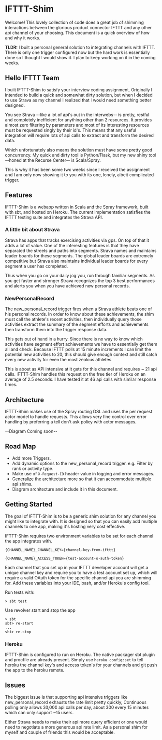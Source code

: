 # IFTTT-Shim

Welcome! This lovely collection of code does a great job of shimming interactions between the glorious product connector IFTTT and any other api channel of your choosing. This document is a quick overview of how and why it works.

**TLDR:** I built a personal general solution to integrating channels with IFTTT. There is only one trigger configured now but the hard work is essentially done so I thought I would show it. I plan to keep working on it in the coming weeks.

## Hello IFTTT Team
I built IFTTT-Shim to satisfy your interview coding assignment. Originally I intended to build a quick and somewhat dirty solution, but when I decided to use Strava as my channel I realized that I would need something better designed.

You see Strava --like a lot of api's out in the interwebs-- is pretty, restful and completely inefficient for anything other than 2 resources. It provides almost zero filtering by parameters and most of its interesting resources must be requested singly by their id's. This means that any useful integration will require lots of api calls to extract and transform the desired data.

Which unfortunately also means the solution must have some pretty good concurrency. My quick and dirty tool is Python/Flask, but my new shiny tool --honed at the Recurse Center-- is Scala/Spray.

This is why it has been some two weeks since I received the assignment and I am only now showing it to you with its one, lonely, albeit complicated trigger.

## Features
IFTTT-Shim is a webapp written in Scala and the Spray framework, built with sbt, and hosted on Heroku. The current implementation satisfies the IFTTT testing suite and integrates the Strava API.

### A little bit about Strava
Strava has apps that tracks exercising activities via gps. On top of that it adds a lot of value. One of the interesting features is that they have separated the streets and paths into segments. Strava names and maintains leader boards for these segments. The global leader boards are extremely competitive but Strava also maintains individual leader boards for every segment a user has completed.

Thus when you go on your daily jog you, run through familiar segments. As you get faster and stronger Strava recognizes the top 3 best performances and alerts you when you have achieved new personal records.

### NewPersonalRecord
The new\_personal\_record trigger fires when a Strava athlete beats one of his personal records. In order to know about these achievements, the shim must call the athlete's recent activities, then individually query those activities extract the summary of the segment efforts and achievements then transform them into the trigger response data.

This gets out of hand in a hurry. Since there is no way to know which activities have segment effort achievements we have to essentially get them all and check. Because IFTTT polls at 15 minute increments I can limit the potential new activities to 20, this should give enough context and still catch every new activity for even the most zealous athletes.

This is about as API intensive at it gets for this channel and requires ~ 21 api calls. IFTTT-Shim handles this request on the free tier of Heroku on an average of 2.5 seconds. I have tested it at 46 api calls with similar response times.

## Architecture
IFTTT-Shim makes use of the Spray routing DSL and uses the per request actor model to handle requests. This allows very fine control over error handling by preferring a tell don't ask policy with actor messages.

--Diagram Coming soon--

## Road Map
* Add more Triggers.
* Add dynamic options to the new_personal_record trigger. e.g. Filter by rank or activity type.
* Make use of `X-Request-ID` header value in logging and error messages.
* Generalize the architecture more so that it can accommodate multiple api shims.
* Diagram architecture and include it in this document.

## Getting Started
The goal of IFTTT-Shim is to be a generic shim solution for any channel you might like to integrate with. It is designed so that you can easily add multiple channels to one app, making it's hosting very cost effective.  

IFTTT-Shim requires two environment variables to be set for each channel the app integrates with.

```
{CHANNEL_NAME}_CHANNEL_KEY={channel-key-from-ifttt}

{CHANNEL_NAME}_ACCESS_TOKEN={test-account-o-auth-token}
```

Each channel that you set up in your IFTTT developer account will get a unique channel key and require you to have a test account set up, which will require a valid OAuth token for the specific channel api you are shimming for. Add these variables into your IDE, bash, and/or Heroku's config tool.


Run tests with:

```
> sbt test
```

Use revolver start and stop the app

```
> sbt
sbt> re-start
...
sbt> re-stop
```

### Heroku
IFTTT-Shim is configured to run on Heroku. The native packager sbt plugin and procfile are already present. Simply use `heroku config:set` to tell heroku the channel key's and access token's for your channels and git push the app to the heroku remote.

## Issues
The biggest issue is that supporting api intensive triggers like new\_personal\_record exhausts the rate limit pretty quickly, Continuous polling only allows 30,000 api calls per day, about 300 every 15 minutes which can only support ~15 users.

Either Strava needs to make their api more query efficient or one would need to negotiate a more generous api rate limit. As a personal shim for myself and couple of friends this would be acceptable. 

